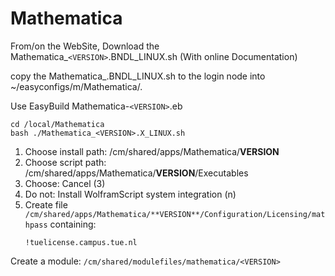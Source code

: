 # Mathematica

From/on the WebSite, Download the Mathematica_```<VERSION>```.BNDL_LINUX.sh (With online Documentation)

copy the Mathematica_<VERSION>.BNDL_LINUX.sh to the login node into ~/easyconfigs/m/Mathematica/.

Use EasyBuild Mathematica-```<VERSION>```.eb

```shell
cd /local/Mathematica
bash ./Mathematica_<VERSION>.X_LINUX.sh
```

1. Choose install path: /cm/shared/apps/Mathematica/**VERSION**
2. Choose script path: /cm/shared/apps/Mathematica/**VERSION**/Executables
3. Choose: Cancel (3)
4. Do not: Install WolframScript system integration (n)
5. Create file `/cm/shared/apps/Mathematica/**VERSION**/Configuration/Licensing/mathpass` containing:
   ```text
   !tuelicense.campus.tue.nl
   ```

Create a module: `/cm/shared/modulefiles/mathematica/<VERSION>`
